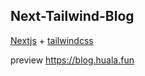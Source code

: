 ##    Next-Tailwind-Blog

[Nextjs](https://nextjs.org/)  + [tailwindcss](https://tailwindcss.com/) 

preview      https://blog.huala.fun